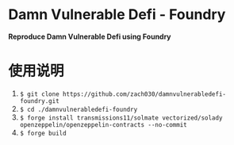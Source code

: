 # Damn Vulnerable Defi - Foundry
**Reproduce Damn Vulnerable Defi using Foundry**

# 使用说明
1. `$ git clone https://github.com/zach030/damnvulnerabledefi-foundry.git`
2. `$ cd ./damnvulnerabledefi-foundry`
3. `$ forge install transmissions11/solmate vectorized/solady openzeppelin/openzeppelin-contracts --no-commit`
4. `$ forge build`
